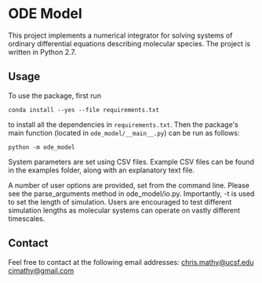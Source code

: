 # ODE Model

This project implements a numerical integrator for solving systems of ordinary differential equations describing molecular species. The project is written in Python 2.7.

## Usage

To use the package, first run

```
conda install --yes --file requirements.txt
```

to install all the dependencies in `requirements.txt`. Then the package's
main function (located in `ode_model/__main__.py`) can be run as follows:

```
python -m ode_model
```

System parameters are set using CSV files. Example CSV files can be found in the examples folder, along with an explanatory text file.

A number of user options are provided, set from the command line. Please see the parse_arguments method in ode_model/io.py. Importantly, -t is used to set the length of simulation. Users are encouraged to test different simulation lengths as molecular systems can operate on vastly different timescales.

## Contact

Feel free to contact at the following email addresses:
chris.mathy@ucsf.edu
cjmathy@gmail.com
